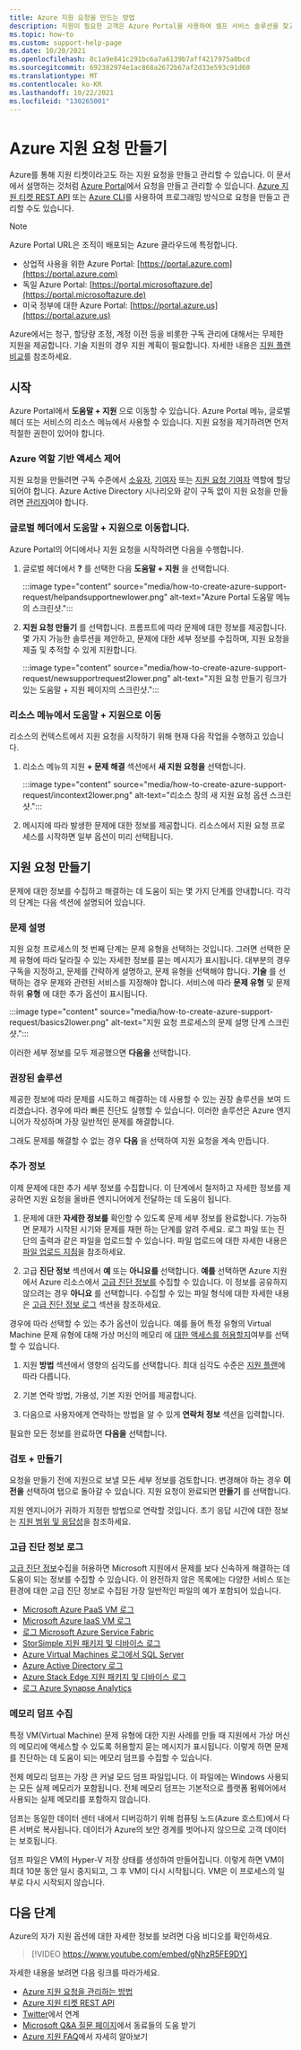 ```yaml
---
title: Azure 지원 요청을 만드는 방법
description: 지원이 필요한 고객은 Azure Portal을 사용하여 셀프 서비스 솔루션을 찾고, 지원 요청을 만들고 관리할 수 있습니다.
ms.topic: how-to
ms.custom: support-help-page
ms.date: 10/20/2021
ms.openlocfilehash: 8c1a9e841c291bc6a7a6139b7aff4217975a0bcd
ms.sourcegitcommit: 692382974e1ac868a2672b67af2d33e593c91d60
ms.translationtype: MT
ms.contentlocale: ko-KR
ms.lasthandoff: 10/22/2021
ms.locfileid: "130265001"
---
```

# <a name="create-an-azure-support-request"></a>Azure 지원 요청 만들기

Azure를 통해 지원 티켓이라고도 하는 지원 요청을 만들고 관리할 수 있습니다. 이 문서에서 설명하는 것처럼 [Azure Portal](https://portal.azure.com)에서 요청을 만들고 관리할 수 있습니다. [Azure 지원 티켓 REST API](/rest/api/support) 또는 [Azure CLI](/cli/azure/azure-cli-support-request)를 사용하여 프로그래밍 방식으로 요청을 만들고 관리할 수도 있습니다.

> [!NOTE]
> Azure Portal URL은 조직이 배포되는 Azure 클라우드에 특정합니다.
>
>- 상업적 사용을 위한 Azure Portal: [https://portal.azure.com](https://portal.azure.com)
>- 독일 Azure Portal: [https://portal.microsoftazure.de](https://portal.microsoftazure.de)
>- 미국 정부에 대한 Azure Portal: [https://portal.azure.us](https://portal.azure.us)

Azure에서는 청구, 할당량 조정, 계정 이전 등을 비롯한 구독 관리에 대해서는 무제한 지원을 제공합니다. 기술 지원의 경우 지원 계획이 필요합니다. 자세한 내용은 [지원 플랜 비교](https://azure.microsoft.com/support/plans)를 참조하세요.

## <a name="getting-started"></a>시작

Azure Portal에서 **도움말 + 지원** 으로 이동할 수 있습니다. Azure Portal 메뉴, 글로벌 헤더 또는 서비스의 리소스 메뉴에서 사용할 수 있습니다. 지원 요청을 제기하려면 먼저 적절한 권한이 있어야 합니다.

### <a name="azure-role-based-access-control"></a>Azure 역할 기반 액세스 제어

지원 요청을 만들려면 구독 수준에서 [소유자](../../role-based-access-control/built-in-roles.md#owner), [기여자](../../role-based-access-control/built-in-roles.md#contributor) 또는 [지원 요청 기여자](../../role-based-access-control/built-in-roles.md#support-request-contributor) 역할에 할당되어야 합니다. Azure Active Directory 시나리오와 같이 구독 없이 지원 요청을 만들려면 [관리자](../../active-directory/roles/permissions-reference.md)여야 합니다.

### <a name="go-to-help--support-from-the-global-header"></a>글로벌 헤더에서 도움말 + 지원으로 이동합니다.

Azure Portal의 어디에서나 지원 요청을 시작하려면 다음을 수행합니다.

1. 글로벌 헤더에서 **?** 를 선택한 다음 **도움말 + 지원** 을 선택합니다.

   :::image type="content" source="media/how-to-create-azure-support-request/helpandsupportnewlower.png" alt-text="Azure Portal 도움말 메뉴의 스크린샷.":::

1. **지원 요청 만들기** 를 선택합니다. 프롬프트에 따라 문제에 대한 정보를 제공합니다. 몇 가지 가능한 솔루션을 제안하고, 문제에 대한 세부 정보를 수집하며, 지원 요청을 제출 및 추적할 수 있게 지원합니다.

   :::image type="content" source="media/how-to-create-azure-support-request/newsupportrequest2lower.png" alt-text="지원 요청 만들기 링크가 있는 도움말 + 지원 페이지의 스크린샷.":::

### <a name="go-to-help--support-from-a-resource-menu"></a>리소스 메뉴에서 도움말 + 지원으로 이동

리소스의 컨텍스트에서 지원 요청을 시작하기 위해 현재 다음 작업을 수행하고 있습니다.

1. 리소스 메뉴의 지원 **+ 문제 해결** 섹션에서 **새 지원 요청을** 선택합니다.

   :::image type="content" source="media/how-to-create-azure-support-request/incontext2lower.png" alt-text="리소스 창의 새 지원 요청 옵션 스크린샷.":::

1. 메시지에 따라 발생한 문제에 대한 정보를 제공합니다. 리소스에서 지원 요청 프로세스를 시작하면 일부 옵션이 미리 선택됩니다.

## <a name="create-a-support-request"></a>지원 요청 만들기

문제에 대한 정보를 수집하고 해결하는 데 도움이 되는 몇 가지 단계를 안내합니다. 각각의 단계는 다음 섹션에 설명되어 있습니다.

### <a name="problem-description"></a>문제 설명

지원 요청 프로세스의 첫 번째 단계는 문제 유형을 선택하는 것입니다. 그러면 선택한 문제 유형에 따라 달라질 수 있는 자세한 정보를 묻는 메시지가 표시됩니다. 대부분의 경우 구독을 지정하고, 문제를 간략하게 설명하고, 문제 유형을 선택해야 합니다. **기술** 를 선택하는 경우 문제와 관련된 서비스를 지정해야 합니다. 서비스에 따라 **문제 유형** 및 문제 하위 **유형** 에 대한 추가 옵션이 표시됩니다.

:::image type="content" source="media/how-to-create-azure-support-request/basics2lower.png" alt-text="지원 요청 프로세스의 문제 설명 단계 스크린샷.":::

이러한 세부 정보를 모두 제공했으면 **다음을** 선택합니다.

### <a name="recommended-solution"></a>권장된 솔루션

제공한 정보에 따라 문제를 시도하고 해결하는 데 사용할 수 있는 권장 솔루션을 보여 드리겠습니다. 경우에 따라 빠른 진단도 실행할 수 있습니다. 이러한 솔루션은 Azure 엔지니어가 작성하며 가장 일반적인 문제를 해결합니다.

그래도 문제를 해결할 수 없는 경우 **다음** 을 선택하여 지원 요청을 계속 만듭니다.

### <a name="additional-details"></a>추가 정보

이제 문제에 대한 추가 세부 정보를 수집합니다. 이 단계에서 철저하고 자세한 정보를 제공하면 지원 요청을 올바른 엔지니어에게 전달하는 데 도움이 됩니다.

1. 문제에 대한 **자세한 정보를** 확인할 수 있도록 문제 세부 정보를 완료합니다. 가능하면 문제가 시작된 시기와 문제를 재현 하는 단계를 알려 주세요. 로그 파일 또는 진단의 출력과 같은 파일을 업로드할 수 있습니다. 파일 업로드에 대한 자세한 내용은 [파일 업로드 지침](how-to-manage-azure-support-request.md#file-upload-guidelines)을 참조하세요.

1. 고급 **진단 정보** 섹션에서 **예** 또는 **아니요를** 선택합니다. **예를** 선택하면 Azure 지원에서 Azure 리소스에서 [고급 진단 정보를](https://azure.microsoft.com/support/legal/support-diagnostic-information-collection/) 수집할 수 있습니다. 이 정보를 공유하지 않으려는 경우 **아니요** 를 선택합니다. 수집할 수 있는 파일 형식에 대한 자세한 내용은 [고급 진단 정보 로그](#advanced-diagnostic-information-logs) 섹션을 참조하세요.

  경우에 따라 선택할 수 있는 추가 옵션이 있습니다. 예를 들어 특정 유형의 Virtual Machine 문제 유형에 대해 가상 머신의 메모리 에 [대한 액세스를 허용할지](#memory-dump-collection)여부를 선택할 수 있습니다.

1. 지원 **방법** 섹션에서 영향의 심각도를 선택합니다. 최대 심각도 수준은 [지원 플랜](https://azure.microsoft.com/support/plans)에 따라 다릅니다.

1. 기본 연락 방법, 가용성, 기본 지원 언어를 제공합니다.

1. 다음으로 사용자에게 연락하는 방법을 알 수 있게 **연락처 정보** 섹션을 입력합니다.

필요한 모든 정보를 완료하면 **다음을** 선택합니다.

### <a name="review--create"></a>검토 + 만들기

요청을 만들기 전에 지원으로 보낼 모든 세부 정보를 검토합니다. 변경해야 하는 경우 **이전을** 선택하여 탭으로 돌아갈 수 있습니다. 지원 요청이 완료되면 **만들기** 를 선택합니다.

지원 엔지니어가 귀하가 지정한 방법으로 연락할 것입니다. 초기 응답 시간에 대한 정보는 [지원 범위 및 응답성](https://azure.microsoft.com/support/plans/response/)을 참조하세요.

### <a name="advanced-diagnostic-information-logs"></a>고급 진단 정보 로그

[고급 진단 정보](https://azure.microsoft.com/support/legal/support-diagnostic-information-collection/)수집을 허용하면 Microsoft 지원에서 문제를 보다 신속하게 해결하는 데 도움이 되는 정보를 수집할 수 있습니다. 이 완전하지 않은 목록에는 다양한 서비스 또는 환경에 대한 고급 진단 정보로 수집된 가장 일반적인 파일의 예가 포함되어 있습니다.

- [Microsoft Azure PaaS VM 로그](/troubleshoot/azure/virtual-machines/sdp352ef8720-e3ee-4a12-a37e-cc3b0870f359-windows-vm)
- [Microsoft Azure IaaS VM 로그](https://github.com/azure/azure-diskinspect-service/blob/master/docs/manifest_by_file.md)
- [로그 Microsoft Azure Service Fabric](/troubleshoot/azure/general/fabric-logs)
- [StorSimple 지원 패키지 및 디바이스 로그](https://support.microsoft.com/topic/storsimple-support-packages-and-device-logs-cb0a1c7e-6125-a5a7-f212-51439781f646)
- [Azure Virtual Machines 로그에서 SQL Server](/troubleshoot/azure/general/sql-vm-logs)
- [Azure Active Directory 로그](/troubleshoot/azure/active-directory/support-data-collection-diagnostic-logs)
- [Azure Stack Edge 지원 패키지 및 디바이스 로그](/troubleshoot/azure/general/azure-stack-edge-support-package-device-logs)
- [로그 Azure Synapse Analytics](/troubleshoot/azure/general/synapse-analytics-apache-spark-pools-diagnostic-logs)

### <a name="memory-dump-collection"></a>메모리 덤프 수집

특정 VM(Virtual Machine) 문제 유형에 대한 지원 사례를 만들 때 지원에서 가상 머신의 메모리에 액세스할 수 있도록 허용할지 묻는 메시지가 표시됩니다. 이렇게 하면 문제를 진단하는 데 도움이 되는 메모리 덤프를 수집할 수 있습니다.

전체 메모리 덤프는 가장 큰 커널 모드 덤프 파일입니다. 이 파일에는 Windows 사용되는 모든 실제 메모리가 포함됩니다. 전체 메모리 덤프는 기본적으로 플랫폼 펌웨어에서 사용되는 실제 메모리를 포함하지 않습니다.

덤프는 동일한 데이터 센터 내에서 디버깅하기 위해 컴퓨팅 노드(Azure 호스트)에서 다른 서버로 복사됩니다. 데이터가 Azure의 보안 경계를 벗어나지 않으므로 고객 데이터는 보호됩니다.

덤프 파일은 VM의 Hyper-V 저장 상태를 생성하여 만들어집니다. 이렇게 하면 VM이 최대 10분 동안 일시 중지되고, 그 후 VM이 다시 시작됩니다. VM은 이 프로세스의 일부로 다시 시작되지 않습니다.

## <a name="next-steps"></a>다음 단계

Azure의 자가 지원 옵션에 대한 자세한 정보를 보려면 다음 비디오를 확인하세요.

> [!VIDEO https://www.youtube.com/embed/gNhzR5FE9DY]

자세한 내용을 보려면 다음 링크를 따라가세요.

* [Azure 지원 요청을 관리하는 방법](how-to-manage-azure-support-request.md)
* [Azure 지원 티켓 REST API](/rest/api/support)
* [Twitter](https://twitter.com/azuresupport)에서 연계
* [Microsoft Q&A 질문 페이지](/answers/products/azure)에서 동료들의 도움 받기
* [Azure 지원 FAQ](https://azure.microsoft.com/support/faq)에서 자세히 알아보기